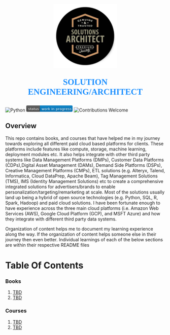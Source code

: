 <p align="center"><img width=40% src="images/solution-architect.jpg"></p>

<p align="center" style="color:DodgerBlue; font-family:cambria; font-variant: normal; font-size:20pt; font-weight:bold; font-weight: 900">SOLUTION ENGINEERING/ARCHITECT
</p>

![Python](https://camo.githubusercontent.com/de59e8e9b410aa0b9479b114040c06468ef33cfc/68747470733a2f2f696d672e736869656c64732e696f2f62616467652f707974686f6e2d76332e362b2d626c75652e737667) ![Status](images/status-work-in-progress.png) ![Contributions Welcome](https://camo.githubusercontent.com/72f84692f9f89555c176bb9e0eca9cf08d97fec9/68747470733a2f2f696d672e736869656c64732e696f2f62616467652f636f6e747269627574696f6e732d77656c636f6d652d6f72616e67652e737667)

## **Overview**
This repo contains books, and courses that have helped me in my journey towards exploring all different paid cloud based platforms for clients. These platforms include features like compute, storage, machine learning, deployment modules etc. It also helps integrate with other third party systems like Data Management Platforms (DMPs), Customer Data Platforms (CDPs),Digital Asset Management (DAMs), Demand Side Platforms (DSPs), Creative Management Platforms (CMPs), ETL solutions (e.g. Alteryx, Talend, Informatica, Cloud DataPrep, Apache Beam), Tag Management Solutions (TMS), IMS (Identity Management Solutions) etc to create a comprehensive integrated solutions for advertisers/brands to enable personalization/targeting/remarketing at scale. Most of the solutions usually land up being a hybrid of open source technologies (e.g. Python, SQL, R, Spark, Hadoop) and paid cloud solutions. I have been fortunate enough to have experience across the three main cloud platforms (i.e. Amazon Web Services (AWS), Google Cloud Platform (GCP), and MSFT Azure) and how they integrate with different third party data systems.

Organization of content helps me to document my learning experience along the way. If the organization of content helps someone else in their journey then even better. Individual learnings of each of the below sections are within their respective README files

# **Table Of Contents**

### **Books**
1. [TBD]()
2. [TBD]()

### **Courses**
1. [TBD]()
2. [TBD]()

